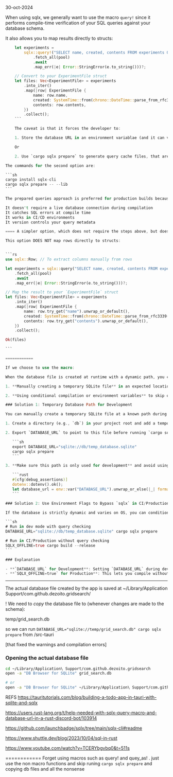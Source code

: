 30-oct-2024

When using sqlx, we generally want to use the macro `query!` since it performs compile-time verification of your SQL queries against your database schema.

It also allows you to map results directly to structs:

````rs
    let experiments =
        sqlx::query!("SELECT name, created, contents FROM experiments ORDER BY created DESC")
            .fetch_all(pool)
            .await
            .map_err(|e| Error::StringError(e.to_string()))?;

    // Convert to your ExperimentFile struct
    let files: Vec<ExperimentFile> = experiments
        .into_iter()
        .map(|row| ExperimentFile {
            name: row.name,
            created: SystemTime::from(chrono::DateTime::parse_from_rfc3339(&row.created).unwrap()),
            contents: row.contents,
        })
        .collect();
    ```

    The caveat is that it forces the developer to:

    1. Store the database URL in an environment variablae (and it can vary, according to the target OS)

    Or

    2. Use `cargo sqlx prepare` to generate query cache files, that are used during compile time.

The commands for the second option are:

```sh
cargo install sqlx-cli
cargo sqlx prepare -- --lib
```

The prepared queries approach is preferred for production builds because:

It doesn't require a live database connection during compilation
It catches SQL errors at compile time
It works in CI/CD environments
It version controls your query metadata

==== A simpler option, which does not require the steps above, but does not perform compile time verification, is to use the `query()` function, rather than the macro above.

This option DOES NOT map rows directly to structs:


```rs
use sqlx::Row; // To extract columns manually from rows

let experiments = sqlx::query("SELECT name, created, contents FROM experiments ORDER BY created DESC")
    .fetch_all(pool)
    .await
    .map_err(|e| Error::StringError(e.to_string()))?;

// Map the result to your `ExperimentFile` struct
let files: Vec<ExperimentFile> = experiments
    .into_iter()
    .map(|row| ExperimentFile {
        name: row.try_get("name").unwrap_or_default(),
        created: SystemTime::from(chrono::DateTime::parse_from_rfc3339(&row.try_get::<String, _>("created").unwrap()).unwrap()),
        contents: row.try_get("contents").unwrap_or_default(),
    })
    .collect();

Ok(files)

```

============

If we choose to use the macro:

When the database file is created at runtime with a dynamic path, you can work around the `sqlx` compile-time check by:

1. **Manually creating a temporary SQLite file** in an expected location for `cargo sqlx prepare` and setting `DATABASE_URL` to point to it, so `sqlx` can use it to cache the query metadata.

2. **Using conditional compilation or environment variables** to skip or simulate this check during compile-time for `sqlx`.

### Solution 1: Temporary Database Path for Development

You can manually create a temporary SQLite file at a known path during development, then set `DATABASE_URL` to point to it for running `cargo sqlx prepare`. For example:

1. Create a directory (e.g., `db`) in your project root and add a temporary SQLite file, e.g., `db/temp_database.sqlite`.

2. Export `DATABASE_URL` to point to this file before running `cargo sqlx prepare`:

   ```sh
   export DATABASE_URL="sqlite://db/temp_database.sqlite"
   cargo sqlx prepare
   ```

3. **Make sure this path is only used for development** and avoid using this database file in production by wrapping it in a check, like so:

   ```rust
   #[cfg(debug_assertions)]
   dotenv::dotenv().ok();
   let database_url = env::var("DATABASE_URL").unwrap_or_else(|_| format!("sqlite://{}", app_handle.path_resolver().app_data_dir().unwrap().join("runtime_database.sqlite").display()));
   ```

### Solution 2: Use Environment Flags to Bypass `sqlx` in CI/Production

If the database is strictly dynamic and varies on OS, you can conditionally run `sqlx prepare` in your development environment only, and bypass it in CI/production where `DATABASE_URL` might not be available. Here's an example:

```sh
# Run in dev mode with query checking
DATABASE_URL="sqlite://db/temp_database.sqlite" cargo sqlx prepare

# Run in CI/Production without query checking
SQLX_OFFLINE=true cargo build --release
```

### Explanation

- **`DATABASE_URL` for Development**: Setting `DATABASE_URL` during development lets `sqlx` prepare and cache the metadata for the queries in an offline `.sqlx` file.
- **`SQLX_OFFLINE=true` for Production**: This lets you compile without needing `DATABASE_URL` at runtime.
````

---

The actual database file created by the app is saved at
~/Library/Application Support/com.github.dezoito.gridsearch/

! We need to _copy_ the database file to (whenever changes are made to the schema):

temp/grid_search.db

so we can run `DATABASE_URL="sqlite://temp/grid_search.db" cargo sqlx prepare` from /src-tauri

[that fixed the warnings and compilation errors]

### Opening the actual database file

```sh
cd ~/Library/Application\ Support/com.github.dezoito.gridsearch
open -a "DB Browser for SQLite" grid_search.db

# or
open -a "DB Browser for SQLite" ~/Library/Application\ Support/com.github.dezoito.gridsearch/grid_search.db
```

REFS
https://tauritutorials.com/blog/building-a-todo-app-in-tauri-with-sqlite-and-sqlx

https://users.rust-lang.org/t/help-needed-with-sqlx-query-macro-and-database-url-in-a-rust-discord-bot/103914

https://github.com/launchbadge/sqlx/tree/main/sqlx-cli#readme

https://www.shuttle.dev/blog/2023/10/04/sql-in-rust

https://www.youtube.com/watch?v=TCERYbgvbq0&t=511s

============
Forget using macros such as query! and quey_as! . just use the non macro functions
and skip runing `cargo sqlx prepare` and copying db files and all the nonsense
